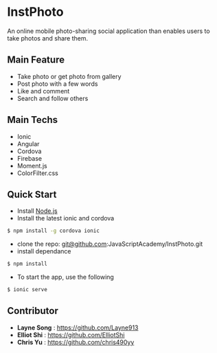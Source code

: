 InstPhoto
=====================

An online mobile photo-sharing social application than enables users to take photos and share them.


## Main Feature
- Take photo or get photo from gallery
- Post photo with a few words
- Like and comment
- Search and follow others

## Main Techs
- Ionic
- Angular
- Cordova
- Firebase
- Moment.js
- ColorFilter.css

## Quick Start

* Install [Node.js](https://nodejs.org/en/)
* Install the latest ionic and cordova

```bash
$ npm install -g cordova ionic
```

* clone the repo: git@github.com:JavaScriptAcademy/InstPhoto.git
* install dependance
```bash
$ npm install
```
* To start the app, use the following 
```bash
$ ionic serve
```

## Contributor
- **Layne Song** : https://github.com/Layne913
- **Elliot Shi** : https://github.com/ElliotShi
- **Chris Yu** : https://github.com/chris490yy
  
  



